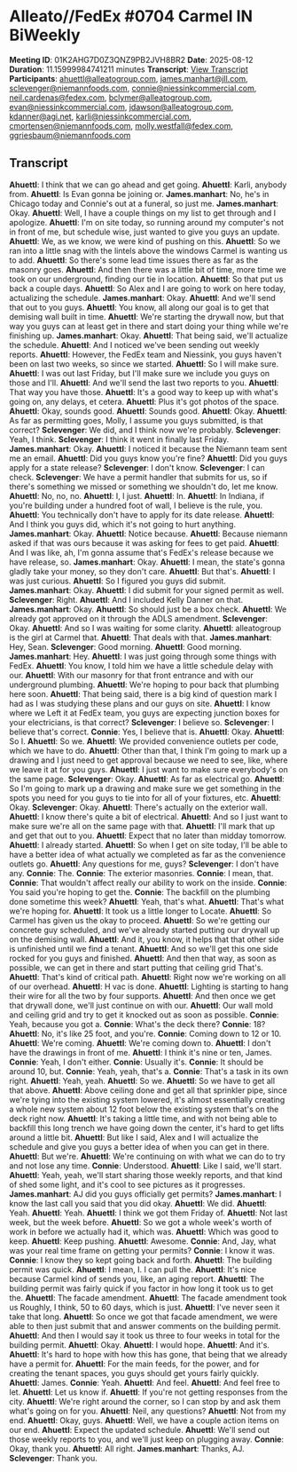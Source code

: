 # Alleato//FedEx #0704 Carmel IN BiWeekly
**Meeting ID**: 01K2AHG7D0Z3QNZ9PB2JVH8BR2
**Date**: 2025-08-12
**Duration**: 11.15999984741211 minutes
**Transcript**: [View Transcript](https://app.fireflies.ai/view/01K2AHG7D0Z3QNZ9PB2JVH8BR2)
**Participants**: ahuettl@alleatogroup.com, james.manhart@jll.com, sclevenger@niemannfoods.com, connie@niessinkcommercial.com, neil.cardenas@fedex.com, bclymer@alleatogroup.com, evan@niessinkcommercial.com, jdawson@alleatogroup.com, kdanner@agi.net, karli@niessinkcommercial.com, cmortensen@niemannfoods.com, molly.westfall@fedex.com, ggriesbaum@niemannfoods.com

## Transcript
**Ahuettl**: I think that we can go ahead and get going.
**Ahuettl**: Karli, anybody from.
**Ahuettl**: Is Evan gonna be joining or.
**James.manhart**: No, he's in Chicago today and Connie's out at a funeral, so just me.
**James.manhart**: Okay.
**Ahuettl**: Well, I have a couple things on my list to get through and I apologize.
**Ahuettl**: I'm on site today, so running around my computer's not in front of me, but schedule wise, just wanted to give you guys an update.
**Ahuettl**: We, as we know, we were kind of pushing on this.
**Ahuettl**: So we ran into a little snag with the lintels above the windows Carmel is wanting us to add.
**Ahuettl**: So there's some lead time issues there as far as the masonry goes.
**Ahuettl**: And then there was a little bit of time, more time we took on our underground, finding our tie in location.
**Ahuettl**: So that put us back a couple days.
**Ahuettl**: So Alex and I are going to work on here today, actualizing the schedule.
**James.manhart**: Okay.
**Ahuettl**: And we'll send that out to you guys.
**Ahuettl**: You know, all along our goal is to get that demising wall built in time.
**Ahuettl**: We're starting the drywall now, but that way you guys can at least get in there and start doing your thing while we're finishing up.
**James.manhart**: Okay.
**Ahuettl**: That being said, we'll actualize the schedule.
**Ahuettl**: And I noticed we've been sending out weekly reports.
**Ahuettl**: However, the FedEx team and Niessink, you guys haven't been on last two weeks, so since we started.
**Ahuettl**: So I will make sure.
**Ahuettl**: I was out last Friday, but I'll make sure we include you guys on those and I'll.
**Ahuettl**: And we'll send the last two reports to you.
**Ahuettl**: That way you have those.
**Ahuettl**: It's a good way to keep up with what's going on, any delays, et cetera.
**Ahuettl**: Plus it's got photos of the space.
**Ahuettl**: Okay, sounds good.
**Ahuettl**: Sounds good.
**Ahuettl**: Okay.
**Ahuettl**: As far as permitting goes, Molly, I assume you guys submitted, is that correct?
**Sclevenger**: We did, and I think now we're probably.
**Sclevenger**: Yeah, I think.
**Sclevenger**: I think it went in finally last Friday.
**James.manhart**: Okay.
**Ahuettl**: I noticed it because the Niemann team sent me an email.
**Ahuettl**: Did you guys know you're fine?
**Ahuettl**: Did you guys apply for a state release?
**Sclevenger**: I don't know.
**Sclevenger**: I can check.
**Sclevenger**: We have a permit handler that submits for us, so if there's something we missed or something we shouldn't do, let me know.
**Ahuettl**: No, no, no.
**Ahuettl**: I, I just.
**Ahuettl**: In.
**Ahuettl**: In Indiana, if you're building under a hundred foot of wall, I believe is the rule, you.
**Ahuettl**: You technically don't have to apply for its date release.
**Ahuettl**: And I think you guys did, which it's not going to hurt anything.
**James.manhart**: Okay.
**Ahuettl**: Notice because.
**Ahuettl**: Because niemann asked if that was ours because it was asking for fees to get paid.
**Ahuettl**: And I was like, ah, I'm gonna assume that's FedEx's release because we have release, so.
**James.manhart**: Okay.
**Ahuettl**: I mean, the state's gonna gladly take your money, so they don't care.
**Ahuettl**: But that's.
**Ahuettl**: I was just curious.
**Ahuettl**: So I figured you guys did submit.
**James.manhart**: Okay.
**Ahuettl**: I did submit for your signed permit as well.
**Sclevenger**: Right.
**Ahuettl**: And I included Kelly Danner on that.
**James.manhart**: Okay.
**Ahuettl**: So should just be a box check.
**Ahuettl**: We already got approved on it through the ADLS amendment.
**Sclevenger**: Okay.
**Ahuettl**: And so I was waiting for some clarity.
**Ahuettl**: alleatogroup is the girl at Carmel that.
**Ahuettl**: That deals with that.
**James.manhart**: Hey, Sean.
**Sclevenger**: Good morning.
**Ahuettl**: Good morning.
**James.manhart**: Hey.
**Ahuettl**: I was just going through some things with FedEx.
**Ahuettl**: You know, I told him we have a little schedule delay with our.
**Ahuettl**: With our masonry for that front entrance and with our underground plumbing.
**Ahuettl**: We're hoping to pour back that plumbing here soon.
**Ahuettl**: That being said, there is a big kind of question mark I had as I was studying these plans and our guys on site.
**Ahuettl**: I know where we Left it at FedEx team, you guys are expecting junction boxes for your electricians, is that correct?
**Sclevenger**: I believe so.
**Sclevenger**: I believe that's correct.
**Connie**: Yes, I believe that is.
**Ahuettl**: Okay.
**Ahuettl**: So I.
**Ahuettl**: So we.
**Ahuettl**: We provided convenience outlets per code, which we have to do.
**Ahuettl**: Other than that, I think I'm going to mark up a drawing and I just need to get approval because we need to see, like, where we leave it at for you guys.
**Ahuettl**: I just want to make sure everybody's on the same page.
**Sclevenger**: Okay.
**Ahuettl**: As far as electrical go.
**Ahuettl**: So I'm going to mark up a drawing and make sure we get something in the spots you need for you guys to tie into for all of your fixtures, etc.
**Ahuettl**: Okay.
**Sclevenger**: Okay.
**Ahuettl**: There's actually on the exterior wall.
**Ahuettl**: I know there's quite a bit of electrical.
**Ahuettl**: And so I just want to make sure we're all on the same page with that.
**Ahuettl**: I'll mark that up and get that out to you.
**Ahuettl**: Expect that no later than midday tomorrow.
**Ahuettl**: I already started.
**Ahuettl**: So when I get on site today, I'll be able to have a better idea of what actually we completed as far as the convenience outlets go.
**Ahuettl**: Any questions for me, guys?
**Sclevenger**: I don't have any.
**Connie**: The.
**Connie**: The exterior masonries.
**Connie**: I mean, that.
**Connie**: That wouldn't affect really our ability to work on the inside.
**Connie**: You said you're hoping to get the.
**Connie**: The backfill on the plumbing done sometime this week?
**Ahuettl**: Yeah, that's what.
**Ahuettl**: That's what we're hoping for.
**Ahuettl**: It took us a little longer to Locate.
**Ahuettl**: So Carmel has given us the okay to proceed.
**Ahuettl**: So we're getting our concrete guy scheduled, and we've already started putting our drywall up on the demising wall.
**Ahuettl**: And it, you know, it helps that that other side is unfinished until we find a tenant.
**Ahuettl**: And so we'll get this one side rocked for you guys and finished.
**Ahuettl**: And then that way, as soon as possible, we can get in there and start putting that ceiling grid That's.
**Ahuettl**: That's kind of critical path.
**Ahuettl**: Right now we're working on all of our overhead.
**Ahuettl**: H vac is done.
**Ahuettl**: Lighting is starting to hang their wire for all the two by four supports.
**Ahuettl**: And then once we get that drywall done, we'll just continue on with our.
**Ahuettl**: Our wall mold and ceiling grid and try to get it knocked out as soon as possible.
**Connie**: Yeah, because you got a.
**Connie**: What's the deck there?
**Connie**: 18?
**Ahuettl**: No, it's like 25 foot, and you're.
**Connie**: Coming down to 12 or 10.
**Ahuettl**: We're coming.
**Ahuettl**: We're coming down to.
**Ahuettl**: I don't have the drawings in front of me.
**Ahuettl**: I think it's nine or ten, James.
**Connie**: Yeah, I don't either.
**Connie**: Usually it's.
**Connie**: It should be around 10, but.
**Connie**: Yeah, yeah, that's a.
**Connie**: That's a task in its own right.
**Ahuettl**: Yeah, yeah.
**Ahuettl**: So we.
**Ahuettl**: So we have to get all that above.
**Ahuettl**: Above ceiling done and get all that sprinkler pipe, since we're tying into the existing system lowered, it's almost essentially creating a whole new system about 12 foot below the existing system that's on the deck right now.
**Ahuettl**: It's taking a little time, and with not being able to backfill this long trench we have going down the center, it's hard to get lifts around a little bit.
**Ahuettl**: But like I said, Alex and I will actualize the schedule and give you guys a better idea of when you can get in there.
**Ahuettl**: But we're.
**Ahuettl**: We're continuing on with what we can do to try and not lose any time.
**Connie**: Understood.
**Ahuettl**: Like I said, we'll start.
**Ahuettl**: Yeah, yeah, we'll start sharing those weekly reports, and that kind of shed some light, and it's cool to see pictures as it progresses.
**James.manhart**: AJ did you guys officially get permits?
**James.manhart**: I know the last call you said that you did okay.
**Ahuettl**: We did.
**Ahuettl**: Yeah.
**Ahuettl**: Yeah.
**Ahuettl**: I think we got them Friday of.
**Ahuettl**: Not last week, but the week before.
**Ahuettl**: So we got a whole week's worth of work in before we actually had it, which was.
**Ahuettl**: Which was good to keep.
**Ahuettl**: Keep pushing.
**Ahuettl**: Awesome.
**Connie**: And, Jay, what was your real time frame on getting your permits?
**Connie**: I know it was.
**Connie**: I know they so kept going back and forth.
**Ahuettl**: The building permit was quick.
**Ahuettl**: I mean, I. I can pull the.
**Ahuettl**: It's nice because Carmel kind of sends you, like, an aging report.
**Ahuettl**: The building permit was fairly quick if you factor in how long it took us to get the.
**Ahuettl**: The facade amendment.
**Ahuettl**: The facade amendment took us Roughly, I think, 50 to 60 days, which is just.
**Ahuettl**: I've never seen it take that long.
**Ahuettl**: So once we got that facade amendment, we were able to then just submit that and answer comments on the building permit.
**Ahuettl**: And then I would say it took us three to four weeks in total for the building permit.
**Ahuettl**: Okay.
**Ahuettl**: I would hope.
**Ahuettl**: And it's.
**Ahuettl**: It's hard to hope with how this has gone, that being that we already have a permit for.
**Ahuettl**: For the main feeds, for the power, and for creating the tenant spaces, you guys should get yours fairly quickly.
**Ahuettl**: James.
**Connie**: Yeah.
**Ahuettl**: And feel.
**Ahuettl**: And feel free to let.
**Ahuettl**: Let us know if.
**Ahuettl**: If you're not getting responses from the city.
**Ahuettl**: We're right around the corner, so I can stop by and ask them what's going on for you.
**Ahuettl**: Neil, any questions?
**Ahuettl**: Not from my end.
**Ahuettl**: Okay, guys.
**Ahuettl**: Well, we have a couple action items on our end.
**Ahuettl**: Expect the updated schedule.
**Ahuettl**: We'll send out those weekly reports to you, and we'll just keep on plugging away.
**Connie**: Okay, thank you.
**Ahuettl**: All right.
**James.manhart**: Thanks, AJ.
**Sclevenger**: Thank you.